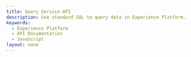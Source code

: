 ```yaml
---
title: Query Service API
description: Use standard SQL to query data in Experience Platform.
keywords: 
  - Experience Platform
  - API Documentation
  - JavaScript
layout: none
--- 
```

<RedoclyAPIBlock src="https://raw.githubusercontent.com/AdobeDocs/experience-platform-apis/main/src/swagger-specs/query-service.yaml"/>